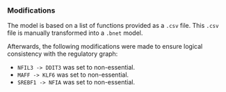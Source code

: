### Modifications

The model is based on a list of functions provided as a `.csv` file. This `.csv` file is manually transformed into a `.bnet` model.

Afterwards, the following modifications were made to ensure logical consistency with the regulatory graph:
 - `NFIL3 -> DDIT3` was set to non-essential.
 - `MAFF -> KLF6` was set to non-essential.
 - `SREBF1 -> NFIA` was set to non-essential.